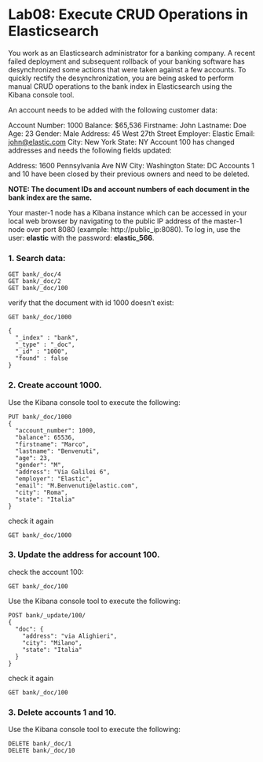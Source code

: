# Lab08: Execute CRUD Operations in Elasticsearch


You work as an Elasticsearch administrator for a banking company. A recent failed deployment and subsequent rollback of your banking software has desynchronized some actions that were taken against a few accounts. To quickly rectify the desynchronization, you are being asked to perform manual CRUD operations to the bank index in Elasticsearch using the Kibana console tool.

An account needs to be added with the following customer data:

Account Number: 1000
Balance: $65,536
Firstname: John
Lastname: Doe
Age: 23
Gender: Male
Address: 45 West 27th Street
Employer: Elastic
Email: john@elastic.com
City: New York
State: NY
Account 100 has changed addresses and needs the following fields updated:

Address: 1600 Pennsylvania Ave NW
City: Washington
State: DC
Accounts 1 and 10 have been closed by their previous owners and need to be deleted.

**NOTE: The document IDs and account numbers of each document in the bank index are the same.**

Your master-1 node has a Kibana instance which can be accessed in your local web browser by navigating to the public IP address of the master-1 node over port 8080 (example: http://public_ip:8080). To log in, use the user: **elastic**  with the password: **elastic_566**.

### 1. Search data:

```
GET bank/_doc/4
GET bank/_doc/2
GET bank/_doc/100
```
verify that the document with id 1000 doesn’t exist:

```
GET bank/_doc/1000
```
```
{
  "_index" : "bank",
  "_type" : "_doc",
  "_id" : "1000",
  "found" : false
}
```


### 2. Create account 1000.

Use the Kibana console tool to execute the following:
```
PUT bank/_doc/1000
{
  "account_number": 1000,
  "balance": 65536,
  "firstname": "Marco",
  "lastname": "Benvenuti",
  "age": 23,
  "gender": "M",
  "address": "Via Galilei 6",
  "employer": "Elastic",
  "email": "M.Benvenuti@elastic.com",
  "city": "Roma",
  "state": "Italia"
}
```

check it again
```
GET bank/_doc/1000
```

### 3. Update the address for account 100.

check the account 100:
```
GET bank/_doc/100
```

Use the Kibana console tool to execute the following:
```
POST bank/_update/100/
{
  "doc": {
    "address": "via Alighieri",
    "city": "Milano",
    "state": "Italia"
  }
}
```
check it again

```
GET bank/_doc/100
```

### 3. Delete accounts 1 and 10.

Use the Kibana console tool to execute the following:
```
DELETE bank/_doc/1
DELETE bank/_doc/10
```
